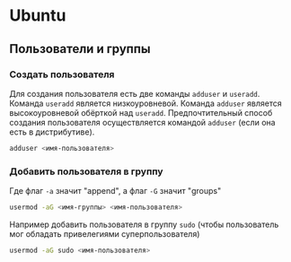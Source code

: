 # Ubuntu

## Пользователи и группы

### Создать пользователя

Для создания пользователя есть две команды `adduser` и `useradd`.
Команда `useradd` является низкоуровневой.
Команда `adduser` является высокоуровневой обёрткой над `useradd`.
Предпочтительный способ создания пользователя осуществляется командой `adduser` (если она есть в дистрибутиве).

```sh
adduser <имя-пользователя>
```

### Добавить пользователя в группу

Где флаг `-a` значит "append", а флаг `-G` значит "groups"

```sh
usermod -aG <имя-группы> <имя-пользователя>
```

Например добавить пользователя в группу `sudo`
(чтобы пользователь мог обладать привелегиями суперпользователя)

```sh
usermod -aG sudo <имя-пользователя>
```
